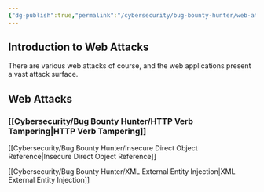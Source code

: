 ```yaml
---
{"dg-publish":true,"permalink":"/cybersecurity/bug-bounty-hunter/web-attacks/"}
---
```



## Introduction to Web Attacks

There are various web attacks of course, and the web applications present a vast attack surface.

## Web Attacks

### [[Cybersecurity/Bug Bounty Hunter/HTTP Verb Tampering\|HTTP Verb Tampering]]

[[Cybersecurity/Bug Bounty Hunter/Insecure Direct Object Reference\|Insecure Direct Object Reference]]

[[Cybersecurity/Bug Bounty Hunter/XML External Entity Injection\|XML External Entity Injection]]
